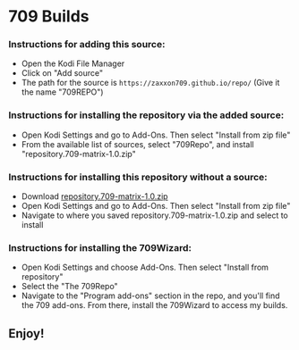 # 709 Builds


### Instructions for adding this source:

<ul>
    <li>Open the Kodi File Manager</li>
    <li>Click on "Add source"</li>
    <li>The path for the source is <code>https://zaxxon709.github.io/repo/</code> (Give it the name "709REPO")</li>
</ul>  



### Instructions for installing the repository via the added source:

<ul>
    <li>Open Kodi Settings and go to Add-Ons. Then select "Install from zip file"</li>
    <li>From the available list of sources, select "709Repo", and install "repository.709-matrix-1.0.zip"</li>
</ul>



### Instructions for installing this repository without a source:

<ul>
    <li>Download <a href="repository.709-matrix-1.0.zip?file=path/<?=$row['repository.709-matrix-1.0.zip']?>">repository.709-matrix-1.0.zip</a></li>
    <li>Open Kodi Settings and go to Add-Ons. Then select "Install from zip file"</li>
    <li>Navigate to where you saved repository.709-matrix-1.0.zip and select to install</li>
</ul>



### Instructions for installing the 709Wizard:

<ul>
    <li>Open Kodi Settings and choose Add-Ons. Then select "Install from repository"</li>
    <li>Select the "The 709Repo"</li>
    <li>Navigate to the "Program add-ons" section in the repo, and you'll find the 709 add-ons. From there, install the 709Wizard to access my builds.</li>
</ul>



## Enjoy!
